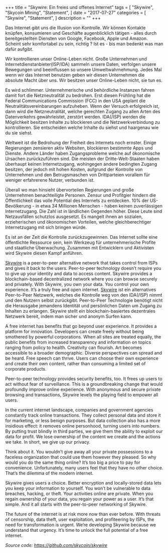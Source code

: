 +++
title = "Skywire: Ein freies und offenes Internet"
tags = [
    "Skywire",
    "Skycoin Mining",
    "Statement",
]
date = "2017-07-27"
categories = [
    "Skywire",
    "Statement",
]
description = ""
+++

Das Internet gibt uns die Illusion von Kontrolle. Wir können Kontakte knüpfen, konsumieren und Geschäfte augenblicklich tätigen - alles durch bereitgestellten Diensten von Google, Facebook, Apple und Amazon. Scheint sehr komfortabel zu sein, richtig ? Ist es - bis man bedenkt was man dafür aufgibt.

Wir kontrollieren unser Online-Leben nicht. Große Unternehmen und Internetdienstanbieter(ISP/IDA) sammeln unsere Daten, verfolgen unsere Bewegungen und beeinflussen so unsere Umweltwahrnehmung. Jedes Mal wenn wir das Internet benutzen geben wir diesen Unternehmen die absolute Macht über uns. Wir besitzen unser Online-Leben nicht, sie tun es.

Es wird schlimmer. Unternehmerische und behördliche Instanzen fahren damit fort die Netzneutralität zu bedrohen. Erst diesen Frühling hat die Federal Communications Commission (FCC) in den USA geplant die Neutralitätsvereinbarungen aufzuheben. Wenn der Versuch erfolgreich ist, dann wird die Netzneutralität, welche gerechten Zugang zu allen Arten des Datenverkehrs gewährleistet, zerstört werden.
IDA(/ISP) werden die Möglichkeit besitzen Inhalte zu blockieren und die Netzwerkverbindung zu kontrollieren. Sie entscheiden welche Inhalte du siehst und haargenau wie du sie siehst.

Weltweit ist die Bedrohung der Freiheit des Internets noch ernster. Einige Regierungen zensieren aktiv Websiten, blockieren bestimmte Apps und Dienste. Andere Länder haben Zugangsprobleme welche auf ökonomische Ursachen zurückzuführen sind. Die meisten der Dritte-Welt-Staaten haben überhaupt keinen Internetzugang, wohingegen andere bedingten Zugang besitzen, der jedoch mit hohen Kosten, aufgrund der Kontrolle von Unternehmen und den Betrugsmaschen von Drittparteien vorallem für weniger erfahrerene Nutzer, verbunden ist. 

Überall wo man hinsieht übervorteilen Regierungen und große Unternehmen benachteiligte Personen. Zensur und Profitgier hindern die Öffentlichkeit das volle Potential des Internets zu entdecken. 10% der US-Bevölkerung - in etwa 34 Millionen Menschen - haben keinen zuverlässigen Internetzugang. Die Zahl ist in ländlichen Gegenden höher. Diese Leute sind Netzausfällen schutzlos ausgesetzt. Es mangelt ihnen an sozialen, erzieherischen und ökonomischen Vorteilen, welche gleichberechtiger Internetzugang mit sich bringen würde. 

Es ist an der Zeit die Kontrolle zurückzugewinnen. Das Internet sollte eine öffentlichte Ressource sein, kein Werkzeug für unternehmerische Profite und staatliche Überwachung. Zusammen mit Entwicklern und Aktivisten wird Skywire diesen Kampf anführen.

[Skywire](https://github.com/skycoin/skywire) is a peer-to-peer alternative network that takes control from ISPs and gives it back to the users. Peer-to-peer technology doesn’t require you to give up your identity and data to access content. Skywire provides a blockchain-based decentralized network where you can browse securely and privately. With Skywire, you own your data. You control your own experience. It’s a truly free and open internet.
[Skywire](https://github.com/skycoin/skywire) ist ein alternatives Peer-to-Peer Netzwerk, welches die Kontrolle weg von den IDA(/ISP) nimmt und den Nutzern selbst zurückgibt. Peer-to-Peer Technologie benötigt nicht die Herausgabe jemandens Identität und persönlichen Daten um Zugang zu Inhalten zu erlangen. Skywire stellt ein blockchain-basiertes dezentrales Netzwerk bereit, indem man sicher und anonym Surfen kann. 

A free internet has benefits that go beyond user experience. It provides a platform for innovation. Developers can create freely without being smothered by powerful corporations. When all sites are treated equally, the public benefits from increased transparency and information on topics ranging from policy to health. Creativity can flourish. Art becomes accessible to a broader demographic. Diverse perspectives can spread and be heard. Free speech can thrive. Users can choose their own experience and create their own content, rather than consuming a limited set of corporate products.

Peer-to-peer technology provides security benefits, too. It frees up users to act without fear of surveillance. This is a groundbreaking change that would profoundly improve online experience. With anonymous and secure private browsing and transactions, Skywire levels the playing field to empower all users.

In the current internet landscape, companies and government agencies constantly track online transactions. They collect personal data and store it for marketing, or less benign purposes. But data collection also has a more insidious effect: it removes online personhood, turning users into numbers. By putting trust blindly in third parties, we give them the ability to exploit our data for profit. We lose ownership of the content we create and the actions we take. In short, we give up our privacy.

Think about it. You wouldn’t give away all your private possessions to a faceless organization that could use them however they pleased. So why would you do the same thing online? It’s too big a price to pay for convenience. Unfortunately, many users feel that they have no other choice. That’s the dilemma of the modern internet.

Skywire gives users a choice. Better encryption and locally-stored data lets you keep your information to yourself. You won’t be vulnerable to data breaches, hacking, or theft. Your activities online are private. When you regain ownership of your data, you regain your power as a user. It’s that simple. And it all starts with the peer-to-peer networking of Skywire.

The future of the internet is at risk more now than ever before. With threats of censorship, data theft, user exploitation, and profiteering by ISPs, the need for transformation is urgent. We’re developing Skywire because we understand that urgency. It’s time to unlock the full potential of a free internet.

*Source code: https://github.com/skycoin/skywire*
